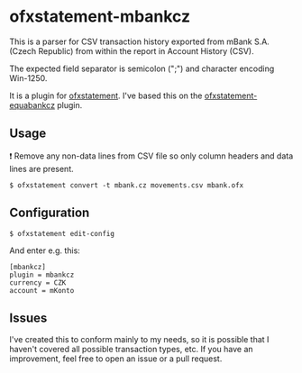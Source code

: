 # ofxstatement-mbankcz
This is a parser for CSV transaction history exported from mBank S.A. (Czech Republic) from within the report in Account History (CSV).

The expected field separator is semicolon (";") and character encoding Win-1250.

It is a plugin for [ofxstatement](https://github.com/SinyaWeo/ofxstatement-mbankcz).
I've based this on  the [ofxstatement-equabankcz](https://github.com/kosciCZ/ofxstatement-equabankcz) plugin.

## Usage
:exclamation: Remove any non-data lines from CSV file so only column headers and data lines are present.
```shell
$ ofxstatement convert -t mbank.cz movements.csv mbank.ofx
```
## Configuration
```shell
$ ofxstatement edit-config
```
And enter e.g. this:
```
[mbankcz]
plugin = mbankcz
currency = CZK
account = mKonto
```

## Issues
I've created this to conform mainly to my needs, so it is possible that I haven't
covered all possible transaction types, etc. If you have an improvement, feel free
to open an issue or a pull request.
